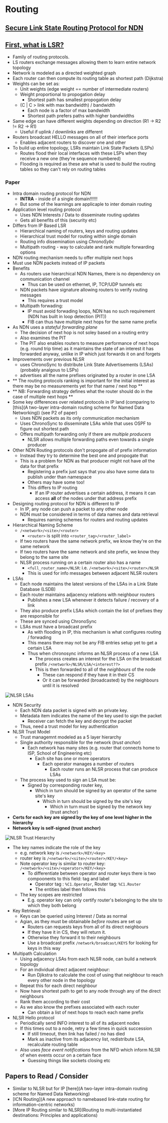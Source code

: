 # Routing



## [Secure Link State Routing Protocol for NDN](https://named-data.net/wp-content/uploads/2016/01/ndn-0037-1-nlsr.pdf)
## [First, what is LSR?](http://cnp3book.info.ucl.ac.be/principles/linkstate.html)
- Family of routing protocols. 
- LS routers exchange messages allowing them to learn entire network topology
- Network is modeled as a directed weighted graph
- Each router can then compute its routing table as shortest path (Dijkstra)
- Weights can be set as:
	- Unit  weights (edge weight == number of intermediate routers)
	- Weight proportional to propogation delay
		- Shortest path has smallest propogation delay
	- (C | C > link with max bandwidth) / bandwidth
		- Each node is a factor of max bandwidth
		- Shortest path prefers paths with higher bandwidths
- Same edge can have different weights depending on direction (R1 -> R2 != R2 -> R1)
	- Useful if uplink / downlinks are different
- Routers broadcast HELLO messages on all of their interface ports
	- Enables adjacent routers to discover one and other
- To build up entire topology, LSRs maintain Link State Packets (LSPs)
	- Routes flood their local interfaces with these LSPs when they receive a new one (they're sequence numbered)
	- Flooding is required as these are what is used to _build_ the routing tables so they can't rely on routing tables
### Paper
- Intra domain routing protocol for NDN
	- **INTRA** - inside of a single domain!!!!!!
	- But some of the learnings are applicaple to inter domain routing
- Application level routing protocol
	- Uses NDN Interests / Data to disseminate routing updates
	- Gets all benefits of this (security etc)
- Differs from IP Based LSR
	- Hierarchical naming of routers, keys and routing updates
	- Hierarchical trust model for routing within single domain
	- Routing info dissemination using _ChronoSybc_
	- Multipath routing - way to calculate and rank multiple forwarding options
- NDN routing mechanism needs tu offer multiple next hops
- Must use NDN packets instead of IP packets
- Benefits
	- As routers use hierarchical NDN Names, there is no dependency on communication channel
		- Thus can be used on ethernet, IP, TCP/UDP tunnels etc
	- NDN packets have signature allowing routers to verify routing messages
		- This requires a trust model
	- Multipath forwading:
		- IP must avoid forwading loops, NDN has no such requirement (NDN has built in loop detection (PIT))
		- FIB can thus have multiple next hops for the same name prefix
- As NDN uses a _stateful forwarding plane_
	- The decision of next hop is not soley based on a routing entry
	- Also examines the PIT
	- The PIT also enables routers to measure performance of next hops (e.g. round trip time) as it maintains the state of an interest it has forwarded anyway, unlike in IP which just forwards it on and forgets
- Improvements over previous NLSR
	- uses ChronoSync to distribute Link State Advertisements (LSAs) (probably analgous to LSPs)
	- advertises all the name prefixes originated by a router in one LSA
- ** The routing protocols ranking is important for the initial interest as there may be no measurements yet for that name / next hop ** 
- ** NB: Forwarding strategy defines what the router should do in the case of multiple next hops **
- Some key differences over related protocols in IP land (comparing to [this](A two-layer intra-domain routing scheme for Named Data Networking)) (see P2 of paper)
	- Uses NDN packets as its only communication mechanism
	- Uses ChronoSync to disseminate LSAs while that uses OSPF to figure out shortest path
	- Offers multipath forwarding only if there are _multiple producers_
		- NLSR allows multiple forwarding paths even towards a single producer
- Other NDN Routing protocols don't propogate _all_ of prefix information
	- Instead they try to determine the best one and propogate that
	- This is a problem for NDN as that producer might not have _all_ the data for that prefix
		- Registering a prefix just says that you also have some data to publish under than namespace
		- Others may have some too!
		- This differs to IP routing
			- If an IP router advertises a certain address, it means it can access **all** of the nodes under that address prefix
- Designing routing protocol for NDN is different to IP
	- In IP, any node can push a packet to any other node
	- NDN must be considered in terms of data names and data retrieval
		- Requires naming schemes for routers and routing updates
- Hierarchical Naming Scheme
	- `/<network>/<site>/<router>`
		- `<router>` is split into `<router_tag>/<router_label>`
	- If two routers have the same network prefix, we know they're on the same network
	- If two routers have the same network and site prefix, we know they belong to the same site
	- NLSR process running on a certain router also has a name
		- `<full_router_name>/NLSR`: i.e. `/<network>/<site>/<router>/NLSR`
		- This is used for info messages between adjacent NLSR routers
- LSAs
	- Each node maintains the latest versions of the LSAs in a Link State Database (LSDB)
	- Each router maintains adjacency relations with neighbour routers
		- Publishes a new LSA whenever it detects failure / recovery of a link
	- They also produce prefix LSAs which contain the list of prefixes they are responsible for
	- These are synced using ChronoSync
	- LSAs must have a broadcast prefix
		- As with flooding in IP, this mechanism is what configures routing / forwading
		- This means there may not be any FIB entries setup yet to get a certain LSA
		- Thus when chronosync informs an NLSR process of a new LSA
			- The process creates an interest for the LSA on the broadcast prefix `/<network>/NLSR/LSA/<interest??>`
			- This is then forwarded to all of the _neighbours_ of the node
				- These can respond if they have it in their CS
				- Or it can be forwarded (broadcasted) by the neighbours until it is resolved

![NLSR LSAs](./img/nlsr/nlsr_lsas.png)

- NDN Security
	- Each NDN data packet is signed with an private key.
	- Metadata item indicates the name of the key used to sign the packet
		- Receiver can fetch the key and decrypt the packet
	- Thus, need a trust model for key authentication
- NLSR Trust Model
	- Trust managemnt modeled as a 5 layer hierarchy
	- Single authority responsible for the network (_trust anchor_)
		- Each network has many sites (e.g. router that connects home to ISP, School of Engineering etc)
			- Each site has one or more operators
				- Each operator manages a number of routers
					-	 Each router runs an NLSR process that can produce LSAs
	- The process key used to sign an LSA must be:
		- Signed by corresponding router key,
			- Which in turn should be signed by an operator of the same site's key
				- Which in turn should be signed by the site's  key
					- Which in turn must be signed by the network key (trust anchor)
- **Certs for each key are signed by the key of one level higher in the hierarchy**
- **Network key is self-signed (trust anchor)**

![NLSR Trust Hierarchy](./img/nlsr/nlsr-trust-hierarchy.png)
- The key names indicate the role of the key
	- e.g. network key is `/<network>/KEY/<key>`
	- router key is `/<network>/<site>/<router>/KEY/<key>`
	- Note operator key is similar to router key: `/<network>/<site>/<operator>/KEY/<key>`
		- To differentiate between operator and router keys there is two compoonents to this field: tag and label
			- Operator tag : `%C1.Operator`, Router tag: `%C1.Router`
			- The entities label then follows this
	- The key scopes are restricted
		- E.g. operator key can only certify router's belonging to the site to which they both belong
- Key Retrieval:
	- Keys can be queried using Interest / Data as normal
	- Agian, as they must be obtainable _before_ routes are set up
		- Routers can requests keys from all of its direct neighbours
		- If they have it in CS, they will return it.
		- Otherwise they forward it to their neighbours
		- Use a broadcast prefix `/network/broadcast/KEYS` for looking for keys in this way
- Multipath Calculation
	- Using adjacency LSAs from each NLSR node, can build a network topology
	- For an individual direct adjacent neighbour:
		- Run Djikstra to calculate the cost of using that neighbour to reach every other node in the topology
	- Repeat this for each direct neighbour
	- Now have shortest path to get to any node through any of the direct neighbours
	- Rank them according to their cost
	- As we also know the prefixes associated with each router
		- Can obtain a list of next hops to reach each name prefix
- NLSR Hello protocol
	- Periodically send INFO interest to all of its adjacent nodes
	- If this times out to a node, retry a few times in quick succession
		- If still timeout, then link has failed / no has died
		- Mark as inactive from its adjacency list, redistribute LSA, recalculate routing table
	- Also uses _face event notifications_ from the NFD which inform NLSR of when events occur on a certain face
		- Guessing things like sockets closing etc

## Papers to Read / Consider
- Similar to NLSR but for IP [here](A two-layer intra-domain routing scheme for Named Data Networking)
- [ICN Routing](A new approach to namebased link-state routing for information-centric networks)
- [More IP Routing similar to NLSR](Routing to multi-instantiated destinations: Principles and applications)